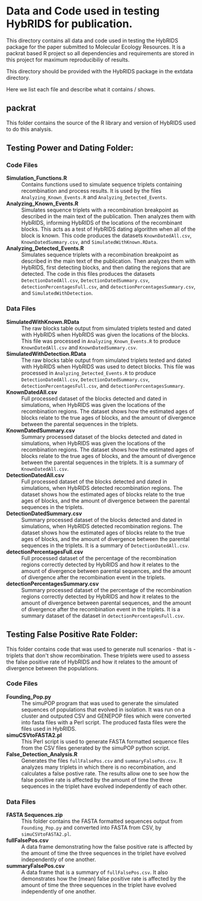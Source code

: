<h1>Data and Code used in testing HybRIDS for publication.</h1>

This directory contains all data and code used in testing the HybRIDS package for the paper submitted to
Molecular Ecology Resources. It is a packrat based R project so all dependencies and requirements are stored in this project for maximum reproducibiliy of results.

This directory should be provided with the HybRIDS package in the extdata directory.

Here we list each file and describe what it contains / shows.

<h2>packrat</h2>
This folder contains the source of the R library and version of HybRIDS used to do this analysis.

<h2>Testing Power and Dating Folder:</h2>

<h3>Code Files</h3>

<dt><strong>Simulation_Functions.R</strong></dt>
<dd>Contains functions used to simulate sequence triplets containing recombination and process results. It is used by the files <code>Analyzing_Known_Events.R</code> and <code>Analyzing_Detected_Events</code>.</dd>
<dt><strong>Analyzing_Known_Events.R</strong></dt>
<dd>Simulates sequence triplets with a recombination breakpoint as described in the main text of the publication.
Then analyzes them with HybRIDS, informing HybRIDS of the locations of the recombinant blocks. This acts as a test of HybRIDS dating algorithm when all of the block is known. This code produces the datasets <code>KnownDatedAll.csv</code>, <code>KnownDatedSummary.csv</code>, and <code>SimulatedWithKnown.RData</code>.</dd>
  
<dt><strong>Analyzing_Detected_Events.R</strong></dt>
<dd>Simulates sequence triplets with a recombination breakpoint as described in the main text of the publication.
Then analyzes them with HybRIDS, first detecting blocks, and then dating the regions that are detected.
The code in this files produces the datasets <code>DetectionDatedAll.csv</code>, <code>DetectionDatedSummary.csv</code>, <code>detectionPercentagesFull.csv</code>, and <code>detectionPercentagesSummary.csv</code>, 
and <code>SimulatedWithDetection</code>.</dd>
</dl>
  
<h3>Data Files</h3>
<dl>
<dt><strong>SimulatedWithKnown.RData</strong></dt>
<dd>The raw blocks table output from simulated triplets tested and dated with HybRIDS when HybRIDS was given the locations of the blocks. This file was processed in <code>Analyzing_Known_Events.R</code> to produce <code>KnownDatedAll.csv</code> and
<code>KnownDatedSummary.csv</code>.</dd>

<dt><strong>SimulatedWithDetection.RData</strong></dt>
<dd>The raw blocks table output from simulated triplets tested and dated with HybRIDS when HybRIDS was used to detect
blocks. This file was processed in <code>Analyzing_Detected_Events.R</code> to produce <code>DetectionDatedAll.csv</code>,
<code>DetectionDatedSummary.csv</code>, <code>detectionPercentagesFull.csv</code>, and <code>detectionPercentagesSummary</code>.</dd>
  
<dt><strong>KnownDatedAll.csv</strong></dt>
<dd>Full processed dataset of the blocks detected and dated in simulations, when HybRIDS was given the locations of 
the recombination regions. The dataset shows how the estimated ages of blocks relate to the true ages of blocks,
and the amount of divergence between the parental sequences in the triplets.</dd>
  
<dt><strong>KnownDatedSummary.csv</strong></dt>
<dd>Summary processed dataset of the blocks detected and dated in simulations, when HybRIDS was given the locations of 
the recombination regions. The dataset shows how the estimated ages of blocks relate to the true ages of blocks,
and the amount of divergence between the parental sequences in the triplets. It is a summary of <code>KnownDatedAll.csv</code>.</dd>
  
<dt><strong>DetectionDatedAll.csv</strong></dt>
<dd>Full processed dataset of the blocks detected and dated in simulations, when HybRIDS detected recombination regions.
The dataset shows how the estimated ages of blocks relate to the true ages of blocks, and the amount of divergence
between the parental sequences in the triplets.</dd>
  
<dt><strong>DetectionDatedSummary.csv</strong></dt>
<dd>Summary processed dataset of the blocks detected and dated in simulations, when HybRIDS detected recombination
regions.
The dataset shows how the estimated ages of blocks relate to the true ages of blocks, and the amount of divergence
between the parental sequences in the triplets. It is a summary of <code>DetectionDatedAll.csv</code>.</dd>
   
<dt><strong>detectionPercentagesFull.csv</strong></dt>
<dd>Full processed dataset of the percentage of the recombination regions correctly detected by HybRIDS and how it relates to the amount of divergence between parental sequences, and the amount of divergence after the recombination
event in the triplets.</dd>
  
<dt><strong>detectionPercentagesSummary.csv</strong></dt>
<dd>Summary processed dataset of the percentage of the recombination regions correctly detected by HybRIDS and how it
relates to the amount of divergence between parental sequences, and the amount of divergence after the recombination
event in the triplets. It is a summary dataset of the dataset in <code>detectionPercentagesFull.csv</code>.</dd>
</dl>
  
<h2>Testing False Positive Rate Folder:</h2>

This folder contains code that was used to generate null scenarios - that is - triplets that don't show recombination.
These triplets were used to assess the false positive rate of HybRIDS and how it relates to the amount of divergence between the populations.

<h3>Code Files</h3>
<dl>
<dt><strong>Founding_Pop.py</strong></dt>
<dd>The simuPOP program that was used to generate the simulated sequences of populations that evolved in isolation.
It was run on a cluster and outputed CSV and GENEPOP files which were converted into fasta files with a Perl script.
The produced fasta files were the files used in HybRIDS.</dd>

<dt><strong>simuCSVtoFASTA2.pl</strong></dt>
<dd>This Perl script is used to generate FASTA formatted sequence files from the CSV files generated by the simuPOP
python script.</dd>
  
<dt><strong>False_Detection_Analysis.R</strong></dt>
<dd>Generates the files <code>fullFalsePos.csv</code> and <code>summaryFalsePos.csv</code>. It analyzes many triplets in which there is no
recombination, and calculates a false postive rate. The results allow one to see how the false positive rate is
affected by the amount of time the three sequences in the triplet have evolved independently of each other.</dd>
</dl>
    
<h3>Data Files</h3>
<dl>
<dt><strong>FASTA Sequences.zip</strong></dt>
<dd>This folder contains the FASTA formatted sequences output from <code>Founding_Pop.py</code> and converted into FASTA from 
CSV, by <code>simuCSVtoFASTA2.pl</code>.</dd>
  
<dt><strong>fullFalsePos.csv</strong></dt>
<dd>A data frame demonstrating how the false positive rate is affected by the amount of time the three sequences in the
triplet have evolved independently of one another.</dd>
  
<dt><strong>summaryFalsePos.csv</strong></dt>
<dd>A data frame that is a summary of <code>fullFalsePos.csv</code>. It also demonstrates how the (mean) false positive rate is
affected by the amount of time the three sequences in the triplet have evolved independently of one another.</dd>
</dl>
  

  



